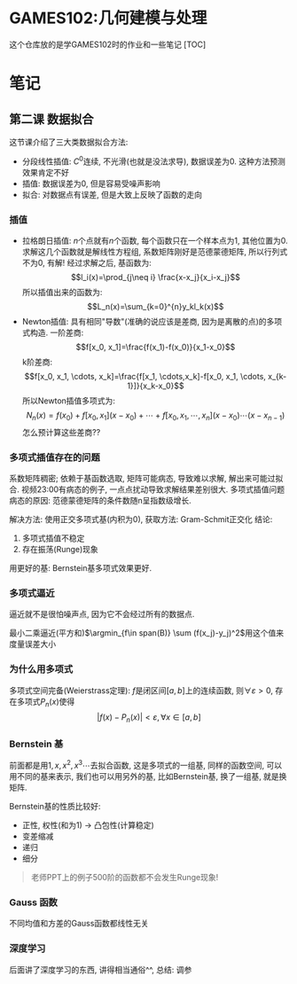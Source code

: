 # GAMES102:几何建模与处理
这个仓库放的是学GAMES102时的作业和一些笔记
[TOC]

# 笔记
## 第二课 数据拟合
这节课介绍了三大类数据拟合方法: 
* 分段线性插值: $C^0$连续, 不光滑(也就是没法求导), 数据误差为0. 这种方法预测效果肯定不好
* 插值: 数据误差为0, 但是容易受噪声影响
* 拟合: 对数据点有误差, 但是大致上反映了函数的走向

### 插值
* 拉格朗日插值: $n$个点就有$n$个函数, 每个函数只在一个样本点为1, 其他位置为0. 求解这几个函数就是解线性方程组, 系数矩阵刚好是范德蒙德矩阵, 所以行列式不为0, 有解! 经过求解之后, 基函数为:$$l_i(x)=\prod_{j\neq i} \frac{x-x_j}{x_i-x_j}$$所以插值出来的函数为: $$L_n(x)=\sum_{k=0}^{n}y_kl_k(x)$$
* Newton插值: 具有相同"导数"(准确的说应该是差商, 因为是离散的点)的多项式构造. 一阶差商: $$f[x_0, x_1]=\frac{f(x_1)-f(x_0)}{x_1-x_0}$$k阶差商: $$f[x_0, x_1, \cdots, x_k]=\frac{f[x_1, \cdots,x_k]-f[x_0, x_1, \cdots, x_{k-1}]}{x_k-x_0}$$所以Newton插值多项式为: $$N_n(x)=f(x_0) + f[x_0, x_1](x-x_0) + \cdots + f[x_0, x_1, \cdots, x_n](x-x_0)\cdots (x-x_{n-1})$$怎么预计算这些差商??
### 多项式插值存在的问题
系数矩阵稠密; 依赖于基函数选取, 矩阵可能病态, 导致难以求解, 解出来可能过拟合. 视频23:00有病态的例子, 一点点扰动导致求解结果差别很大. 多项式插值问题病态的原因: 范德蒙德矩阵的条件数随n呈指数级增长. 

解决方法: 使用正交多项式基(内积为0), 获取方法: Gram-Schmit正交化
结论: 
1. 多项式插值不稳定
2. 存在振荡(Runge)现象

用更好的基: Bernstein基多项式效果更好.

### 多项式逼近
逼近就不是很怕噪声点, 因为它不会经过所有的数据点. 

最小二乘逼近(平方和)$\argmin_{f\in span(B)} \sum (f(x_j)-y_j)^2$用这个值来度量误差大小

### 为什么用多项式
多项式空间完备(Weierstrass定理): $f$是闭区间$[a,b]$上的连续函数, 则$\forall \varepsilon > 0$, 存在多项式$P_n(x)$使得
$$|f(x)-P_n(x)| < \varepsilon, \forall x \in [a,b]$$

### Bernstein 基
前面都是用$1, x, x^2, x^3 \cdots$去拟合函数, 这是多项式的一组基, 同样的函数空间, 可以用不同的基来表示, 我们也可以用另外的基, 比如Bernstein基, 换了一组基, 就是换矩阵.

Bernstein基的性质比较好: 
* 正性, 权性(和为1) -> 凸包性(计算稳定)
* 变差缩减
* 递归
* 细分
> 老师PPT上的例子500阶的函数都不会发生Runge现象!

### Gauss 函数
不同均值和方差的Gauss函数都线性无关

### 深度学习
后面讲了深度学习的东西, 讲得相当通俗^^, 总结: 调参
